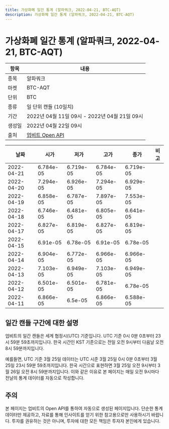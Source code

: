 ```yaml
---
title: 가상화폐 일간 통계 (알파쿼크, 2022-04-21, BTC-AQT)
description: 가상화폐 일간 통계 (알파쿼크, 2022-04-21, BTC-AQT)
---
```



가상화폐 일간 통계 (알파쿼크, 2022-04-21, BTC-AQT)
===

|항목|내용|
|--|--|
|종목|알파쿼크|
|마켓|BTC-AQT|
|단위|BTC|
|종류|일 단위 캔들 (10일치)|
|기간|2022년 04월 11일 09시 - 2022년 04월 21일 09시|
|생성일|2022년 04월 22일 09시|
|출처|[업비트 Open API](https://docs.upbit.com)|


|날짜|시가|저가|고가|종가|비고|
|--|--|--|--|--|--|
|2022-04-21|6.784e-05|6.719e-05|6.784e-05|6.719e-05|    |
|2022-04-20|7.294e-05|6.926e-05|7.294e-05|6.929e-05|    |
|2022-04-19|6.858e-05|6.787e-05|7.897e-05|7.553e-05|    |
|2022-04-18|6.746e-05|6.481e-05|6.805e-05|6.641e-05|    |
|2022-04-17|6.827e-05|6.819e-05|6.827e-05|6.819e-05|    |
|2022-04-15|6.91e-05|6.78e-05|6.91e-05|6.78e-05|    |
|2022-04-14|6.904e-05|6.772e-05|6.966e-05|6.966e-05|    |
|2022-04-13|7.103e-05|6.949e-05|7.103e-05|6.949e-05|    |
|2022-04-12|6.501e-05|6.501e-05|6.781e-05|6.78e-05|    |
|2022-04-11|6.866e-05|6.5e-05|6.866e-05|6.588e-05|    |


일간 캔들 구간에 대한 설명
---


업비트의 일간 캔들은 세계 협정시(UTC) 기준입니다. 
UTC 기준 0시 0분 0초부터 23시 59분 59초까지입니다. 
한국 시간인 KST 기준으로는 전일 오전 9시부터 다음날 오전 8시 59분까지입니다. 


예를들면, UTC 기준 3월 25일 데이터는 UTC 시준 3월 25일 0시 0분 0초부터 3월 25일 23시 59분 59초까지입니다. 
한국 시간으로 표현하면 3월 25일 오전 9시부터 3월 26일 오전 8시 59분까지입니다. 
이와 같은 이유로 본 페이지는 매일 오전 9시마다 전날의 통계 데이터를 자동으로 작성합니다. 


주의
---


본 페이지는 업비트의 Open API를 통하여 자동으로 생성된 페이지입니다. 
단순한 통계 데이터만 제공하고, 자료를 통해 인사이트를 얻기 위한 참고용으로만 사용하시기 바랍니다. 
투자를 권유하는 것은 아니며, 투자에 대한 모든 책임은 투자자 본인에게 있습니다. 
